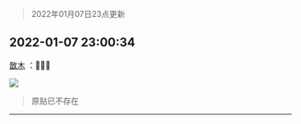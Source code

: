 > 2022年01月07日23点更新
<link rel="stylesheet" href="https://cdn.jsdelivr.net/gh/taotie6/sampleJSON@main/css/photo_show.css">
<meta name="referrer" content="no-referrer" />


 ## 2022-01-07 23:00:34 

 [㪚木](https://www.coolapk.com/feed/32668622?shareKey=N2E2NjE2MjA4NjA1NjFkODU1OTk~) ：🧘🏻‍♂️ 

<div class="album">
<img class="img-item" src="http://image.coolapk.com/feed/2022/0107/23/1081091_d098c97e_7633_4518_820@838x9886.jpeg" />
</div>

> 原贴已不存在 

 ------- 

